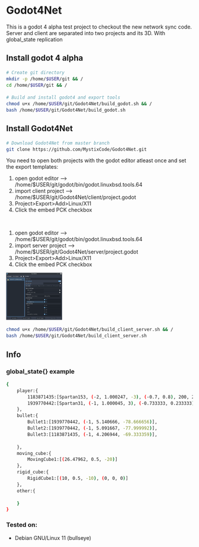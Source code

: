 # Godot4Net
This is a godot 4 alpha test project to checkout the new network sync code. \
Server and client are separated into two projects and its 3D.
With global_state replication



## Install godot 4 alpha

```bash
# Create git directory
mkdir -p /home/$USER/git && /
cd /home/$USER/git && /

# Build and install godot4 and export tools
chmod u+x /home/$USER/git/Godot4Net/build_godot.sh && /
bash /home/$USER/git/Godot4Net/build_godot.sh
```

## Install Godot4Net

```bash
# Download Godot4Net from master branch
git clone https://github.com/MystixCode/Godot4Net.git
```

You need to open both projects with the godot editor atleast once and set the export templates:

1. open godot editor --> /home/$USER/git/godot/bin/godot.linuxbsd.tools.64
2. import client project --> /home/$USER/git/Godot4Net/client/project.godot
3. Project>Export>Add>Linux/X11
4. Click the embed PCK checkbox

<br>

1. open godot editor --> /home/$USER/git/godot/bin/godot.linuxbsd.tools.64
2. import server project --> /home/$USER/git/Godot4Net/server/project.godot
3. Project>Export>Add>Linux/X11
4. Click the embed PCK checkbox

<img src="img/build.png" width="30%" height="30%">

```bash
chmod u+x /home/$USER/git/Godot4Net/build_client_server.sh && /
bash /home/$USER/git/Godot4Net/build_client_server.sh
```
## Info
### global_state{} example
```bash
{
    player:{
        1183871435:[Spartan153, (-2, 1.000247, -3), (-0.7, 0.8), 200, 200],
        1939770442:[Spartan31, (-1, 1.000045, 3), (-0.733333, 0.233333), 200, 200]
    },
    bullet:{
        Bullet1:[1939770442, (-1, 5.140666, -78.666656)],
        Bullet2:[1939770442, (-1, 5.091667, -77.999992)],
        Bullet3:[1183871435, (-1, 4.206944, -69.333359)],

    },
    moving_cube:{
        MovingCube1:[(26.47962, 0.5, -20)]
    },
    rigid_cube:{
        RigidCube1:[(10, 0.5, -10), (0, 0, 0)]
    },
    other:{
    
    }
}
```
### Tested on:
- Debian GNU/Linux 11 (bullseye)
